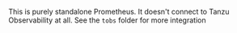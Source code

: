 This is purely standalone Prometheus. It doesn't connect to Tanzu Observability at all. See the `tobs` folder for more integration